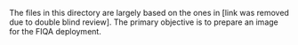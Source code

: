 The files in this directory are largely based on the ones in [link was removed due to double blind review]. The primary objective is to prepare an image for the FIQA deployment.
